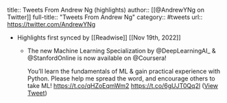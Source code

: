 title:: Tweets From Andrew Ng (highlights)
author:: [[@AndrewYNg on Twitter]]
full-title:: "Tweets From Andrew Ng"
category:: #tweets
url:: https://twitter.com/AndrewYNg

- Highlights first synced by [[Readwise]] [[Nov 19th, 2022]]
	- The new Machine Learning Specialization by @DeepLearningAI_ & @StanfordOnline is now available on @Coursera! 
	  
	  You’ll learn the fundamentals of ML & gain practical experience with Python. Please help me spread the word, and encourage others to take ML!   https://t.co/qHZoEqmWm2 https://t.co/6gUJT0Qq2l ([View Tweet](https://twitter.com/AndrewYNg/status/1537119911889145858))